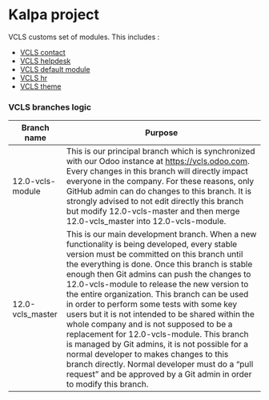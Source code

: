 # Kalpa project
VCLS customs set of modules.
This includes :
- [VCLS contact](https://github.com/VCLS-org/odoo-vcls-module/tree/12.0-vcls-module/vcls-contact)
- [VCLS helpdesk](https://github.com/VCLS-org/odoo-vcls-module/tree/12.0-vcls-module/vcls-helpdesk)
- [VCLS default module](https://github.com/VCLS-org/odoo-vcls-module)
- [VCLS hr](https://github.com/VCLS-org/odoo-vcls-module/tree/12.0-vcls-module/vcls-hr)
- [VCLS theme](https://github.com/VCLS-org/odoo-vcls-module/tree/12.0-vcls-module/vcls-hr)

### VCLS branches logic
Branch name | Purpose
----------- | -------
12.0-vcls-module | This is our principal branch which is synchronized with our Odoo instance at https://vcls.odoo.com. Every changes in this branch will directly impact everyone in the company. For these reasons, only GitHub admin can do changes to this branch. It is strongly advised to not edit directly this branch but modify 12.0-vcls-master and then merge 12.0-vcls_master into 12.0-vcls-module.
12.0-vcls_master | This is our main development branch. When a new functionality is being developed, every stable version must be committed on this branch until the everything is done. Once this branch is stable enough then Git admins can push the changes to 12.0-vcls-module to release the new version to the entire organization. This branch can be used in order to perform some tests with some key users but it is not intended to be shared within the whole company and is not supposed to be a replacement for 12.0-vcls-module. This branch is managed by Git admins, it is not possible for a normal developer to makes changes to this branch directly. Normal developer must do a “pull request” and be approved by a Git admin in order to modify this branch.


